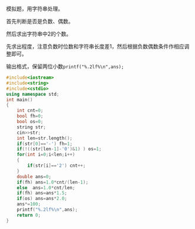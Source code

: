 模拟题，用字符串处理。

首先判断是否是负数、偶数。

然后求出字符串中2的个数。

先求出程度，注意负数时位数和字符串长度差1，然后根据负数偶数条件作相应调整即可。

输出格式，保留两位小数``printf("%.2lf%\n",ans);``

```c++
#include<iostream>
#include<string>
#include<cstdio>
using namespace std;
int main()
{
	int cnt=0;
	bool fh=0;
	bool os=0;
	string str;
	cin>>str;
	int len=str.length();
	if(str[0]=='-') fh=1;
	if(!((str[len-1]-'0')&1) ) os=1;
	for(int i=0;i<len;i++)
	{
		if(str[i]=='2') cnt++;
	}
	double ans=0;
	if(fh) ans=1.0*cnt/(len-1);
	else  ans=1.0*cnt/len;
	if(fh) ans=ans*1.5;
	if(os) ans=ans*2.0;
	ans*=100;
	printf("%.2lf%\n",ans);
	return 0;
}
```


